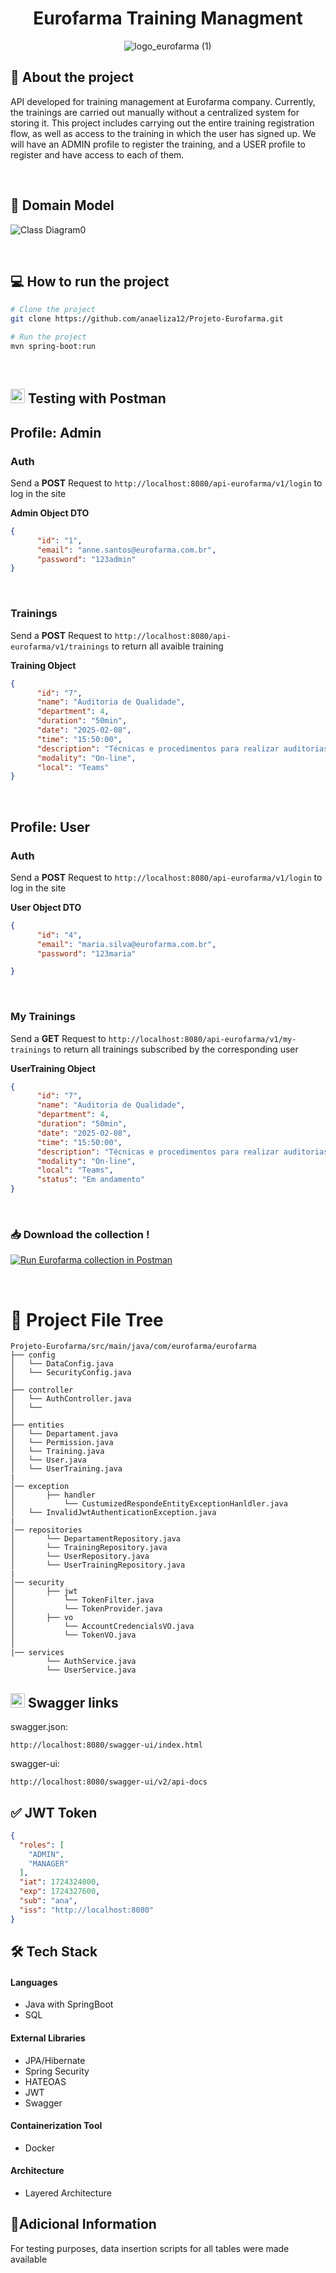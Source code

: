 <div align="center"> <h1>Eurofarma Training Managment</h1>
  
![logo_eurofarma (1)](https://github.com/user-attachments/assets/57fec90d-fc6f-4c3a-9d3e-f24c3e49bfbb)
</div>

## 📑 About the project 
API developed for training management at Eurofarma company. Currently, the trainings are carried out manually without a centralized system for storing it. This project includes carrying out the entire training registration flow, as well as access to the training in which the user has signed up. We will have an ADMIN profile to register the training, and a USER profile to register and have access to each of them.

<br>

## 🔎 Domain Model 

![Class Diagram0](https://github.com/user-attachments/assets/614aa02f-92f0-4ab8-a589-2f00f0805427)

<br>



## 💻 How to run the project 


```bash
# Clone the project
git clone https://github.com/anaeliza12/Projeto-Eurofarma.git

```


```bash
# Run the project
mvn spring-boot:run
```

<br>

##  <img src="https://www.vectorlogo.zone/logos/getpostman/getpostman-icon.svg" alt="postman" width="23" height="23"/>   Testing with Postman 

## Profile: Admin
### Auth
Send a **POST** Request to `http://localhost:8080/api-eurofarma/v1/login` to log in the site

**Admin Object DTO**
```json
{
      "id": "1",
      "email": "anne.santos@eurofarma.com.br",
      "password": "123admin"
}

```
<br>

### Trainings
Send a **POST** Request to `http://localhost:8080/api-eurofarma/v1/trainings` to return all avaible training

**Training Object**
```json
{
      "id": "7",
      "name": "Auditoria de Qualidade",
      "department": 4,
      "duration": "50min",
      "date": "2025-02-08",
      "time": "15:50:00",
      "description": "Técnicas e procedimentos para realizar auditorias de qualidade, identificando não conformidades e oportunidades de melhoria.",
      "modality": "On-line",
      "local": "Teams"
}

```


<br> 

## Profile: User
### Auth
Send a **POST** Request to `http://localhost:8080/api-eurofarma/v1/login` to log in the site

**User Object DTO**
```json
{
      "id": "4",
      "email": "maria.silva@eurofarma.com.br",
      "password": "123maria"

}

```

<br>

### My Trainings
Send a **GET** Request to `http://localhost:8080/api-eurofarma/v1/my-trainings` to return all trainings subscribed by the corresponding user

**UserTraining Object**
```json
{
      "id": "7",
      "name": "Auditoria de Qualidade",
      "department": 4,
      "duration": "50min",
      "date": "2025-02-08",
      "time": "15:50:00",
      "description": "Técnicas e procedimentos para realizar auditorias de qualidade, identificando não conformidades e oportunidades de melhoria.",
      "modality": "On-line",
      "local": "Teams",
      "status": "Em andamento" 
}

```
<br> 

### 📥 Download the collection !


[![Run Eurofarma collection in Postman](https://run.pstmn.io/button.svg)](https://app.getpostman.com/run-collection/28811195-e12e9528-6d10-4de2-9b85-06c949a5ea8d)

<br> 




# 📂 Project File Tree

```
Projeto-Eurofarma/src/main/java/com/eurofarma/eurofarma
├── config
│   └── DataConfig.java
│   └── SecurityConfig.java
│  
├── controller
│   └── AuthController.java
│   └── 
│  
├── entities
│   └── Departament.java
│   └── Permission.java
│   └── Training.java
│   └── User.java
│   └── UserTraining.java
|
│── exception
│       ├── handler
│           └── CustumizedRespondeEntityExceptionHanldler.java
│   └── InvalidJwtAuthenticationException.java 
|
│── repositories
│       └── DepartamentRepository.java
│       └── TrainingRepository.java
│       └── UserRepository.java
│       └── UserTrainingRepository.java
|
│── security
│       ├── jwt
│           └── TokenFilter.java
│           └── TokenProvider.java
│       ├── vo
│           └── AccountCredencialsVO.java
│           └── TokenVO.java
│ 
|── services
        └── AuthService.java
        └── UserService.java
```


## <img src="https://github.com/user-attachments/assets/c987ba08-8ca4-44c3-ab75-2b823579b827" width="23" height="23"/>  Swagger links
swagger.json:
```
http://localhost:8080/swagger-ui/index.html
```
swagger-ui:
```
http://localhost:8080/swagger-ui/v2/api-docs
```

## ✅ JWT Token

```json
{
  "roles": [
    "ADMIN",
    "MANAGER"
  ],
  "iat": 1724324000,
  "exp": 1724327600,
  "sub": "ana",
  "iss": "http://localhost:8080"
}

```

## 🛠 Tech Stack

#### Languages
- Java with SpringBoot
- SQL

#### External Libraries
- JPA/Hibernate
- Spring Security
- HATEOAS
- JWT
- Swagger

#### Containerization Tool
- Docker
  
#### Architecture
- Layered Architecture

## 📌Adicional Information
For testing purposes, data insertion scripts for all tables were made available


